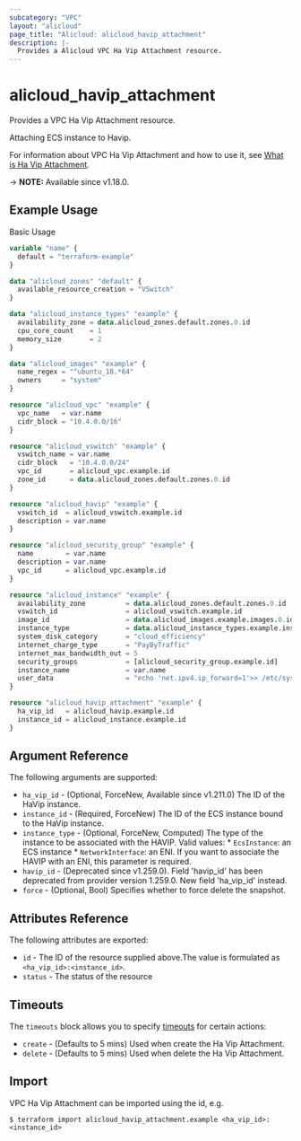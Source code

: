 ```yaml
---
subcategory: "VPC"
layout: "alicloud"
page_title: "Alicloud: alicloud_havip_attachment"
description: |-
  Provides a Alicloud VPC Ha Vip Attachment resource.
---
```


# alicloud_havip_attachment

Provides a VPC Ha Vip Attachment resource.

Attaching ECS instance to Havip.

For information about VPC Ha Vip Attachment and how to use it, see [What is Ha Vip Attachment](https://next.api.alibabacloud.com/document/Vpc/2016-04-28/AssociateHaVip).

-> **NOTE:** Available since v1.18.0.

## Example Usage

Basic Usage

```terraform
variable "name" {
  default = "terraform-example"
}

data "alicloud_zones" "default" {
  available_resource_creation = "VSwitch"
}

data "alicloud_instance_types" "example" {
  availability_zone = data.alicloud_zones.default.zones.0.id
  cpu_core_count    = 1
  memory_size       = 2
}

data "alicloud_images" "example" {
  name_regex = "^ubuntu_18.*64"
  owners     = "system"
}

resource "alicloud_vpc" "example" {
  vpc_name   = var.name
  cidr_block = "10.4.0.0/16"
}

resource "alicloud_vswitch" "example" {
  vswitch_name = var.name
  cidr_block   = "10.4.0.0/24"
  vpc_id       = alicloud_vpc.example.id
  zone_id      = data.alicloud_zones.default.zones.0.id
}

resource "alicloud_havip" "example" {
  vswitch_id  = alicloud_vswitch.example.id
  description = var.name
}

resource "alicloud_security_group" "example" {
  name        = var.name
  description = var.name
  vpc_id      = alicloud_vpc.example.id
}

resource "alicloud_instance" "example" {
  availability_zone          = data.alicloud_zones.default.zones.0.id
  vswitch_id                 = alicloud_vswitch.example.id
  image_id                   = data.alicloud_images.example.images.0.id
  instance_type              = data.alicloud_instance_types.example.instance_types.0.id
  system_disk_category       = "cloud_efficiency"
  internet_charge_type       = "PayByTraffic"
  internet_max_bandwidth_out = 5
  security_groups            = [alicloud_security_group.example.id]
  instance_name              = var.name
  user_data                  = "echo 'net.ipv4.ip_forward=1'>> /etc/sysctl.conf"
}

resource "alicloud_havip_attachment" "example" {
  ha_vip_id   = alicloud_havip.example.id
  instance_id = alicloud_instance.example.id
}
```

## Argument Reference

The following arguments are supported:
* `ha_vip_id` - (Optional, ForceNew, Available since v1.211.0) The ID of the HaVip instance.
* `instance_id` - (Required, ForceNew) The ID of the ECS instance bound to the HaVip instance.
* `instance_type` - (Optional, ForceNew, Computed) The type of the instance to be associated with the HAVIP. Valid values: * `EcsInstance`: an ECS instance * `NetworkInterface`: an ENI. If you want to associate the HAVIP with an ENI, this parameter is required.
* `havip_id` - (Deprecated since v1.259.0). Field 'havip_id' has been deprecated from provider version 1.259.0. New field 'ha_vip_id' instead.
* `force` - (Optional, Bool) Specifies whether to force delete the snapshot.

## Attributes Reference

The following attributes are exported:
* `id` - The ID of the resource supplied above.The value is formulated as `<ha_vip_id>:<instance_id>`.
* `status` - The status of the resource

## Timeouts

The `timeouts` block allows you to specify [timeouts](https://developer.hashicorp.com/terraform/language/resources/syntax#operation-timeouts) for certain actions:
* `create` - (Defaults to 5 mins) Used when create the Ha Vip Attachment.
* `delete` - (Defaults to 5 mins) Used when delete the Ha Vip Attachment.

## Import

VPC Ha Vip Attachment can be imported using the id, e.g.

```shell
$ terraform import alicloud_havip_attachment.example <ha_vip_id>:<instance_id>
```